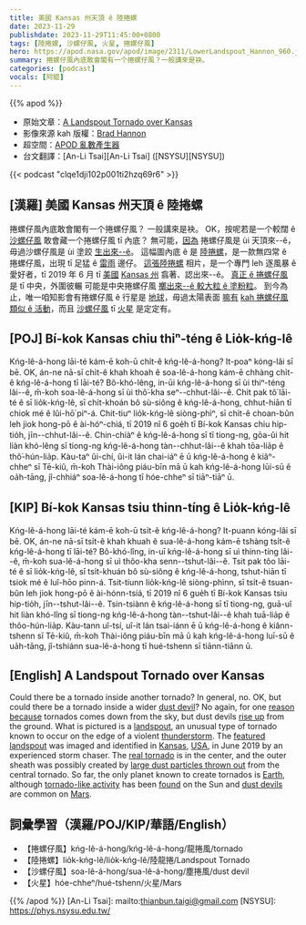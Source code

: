 ```yaml
---
title: 美國 Kansas 州天頂 ê 陸捲螺
date: 2023-11-29
publishdate: 2023-11-29T11:45:00+0800
tags: [陸捲螺, 沙螺仔風, 火星, 捲螺仔風]
hero: https://apod.nasa.gov/apod/image/2311/LowerLandspout_Hannon_960.jpg
summary: 捲螺仔風內底敢會閣有一个捲螺仔風？一般講來是袂。
categories: [podcast]
vocals: [阿錕]
---
```


{{% apod %}}

- 原始文章：[A Landspout Tornado over Kansas](https://apod.nasa.gov/apod/ap231129.html)
- 影像來源 kah 版權：[Brad Hannon](https://www.instagram.com/bradhannon/)
- 超空間：[APOD 亂數產生器](https://apod.nasa.gov/apod/random_apod.html)
- 台文翻譯：[An-Li Tsai][An-Li Tsai] ([NSYSU][NSYSU])

{{< podcast "clqe1dji102p001ti2hzq69r6" >}}

## [漢羅] 美國 Kansas 州天頂 ê 陸捲螺
捲螺仔風內底敢會閣有一个捲螺仔風？
一般講來是袂。
OK，按呢若是一个較闊 ê [沙螺仔風][dust devil] 敢會藏一个捲螺仔風 tī 內底？
無可能，[因為][reason because] 捲螺仔風是 ùi 天頂來--ê，毋過沙螺仔風是 ùi 塗跤 [生出來--ê][rise up]。
這幅圖內底 ê 是 [陸捲螺][landspout]，是一款無四常 ê 捲螺仔風，出現 tī 足猛 ê [雷雨][thunderstorm] 邊仔。
[這張陸捲螺][featured landspout] 相片，是一个專門 leh 逐風暴 ê 愛好者，tī 2019 年 6 月 tī [美國][USA] [Kansas 州][Kansas] 翕著、認出來--ê。
[真正 ê 捲螺仔風][real tornado] 是 tī 中央，外圍彼輾 可能是中央捲螺仔風 [擲出來--ê 較大粒 ê 塗粉粒][large dust particles thrown out]。
到今為止，唯一咱知影會有捲螺仔風 ê 行星是 [地球][Earth]，毋過太陽表面 [嘛有][found] [kah 捲螺仔風 類似 ê 活動][tornado-like activity]，而且 [沙螺仔風][dust devils] tī [火星][Mars] 是定定有。

## [POJ] Bí-kok Kansas chiu thiⁿ-téng ê Lio̍k-kńg-lê
Kńg-lê-á-hong lāi-té kám-ē koh-ū chi̍t-ê kńg-lê-á-hong?
It-poaⁿ kóng-lâi sī bē.
OK, án-ne nā-sī chi̍t-ê khah khoah ê soa-lê-á-hong kám-ē chhàng chi̍t-ê kńg-lê-á-hong tī lāi-té?
Bô-khó-lêng, in-ūi kńg-lê-á-hong sī ùi thiⁿ-téng lâi--ê, m̄-koh soa-lê-á-hong sī ùi thô͘-kha seⁿ--chhut-lâi--ê.
Chit pak tô͘ lāi-té ê sī lio̍k-kńg-lê, sī chi̍t-khoán bô sù-siông ê kńg-lê-á-hong, chhut-hiān tī chiok mé ê lûi-hō͘ piⁿ-á.
Chit-tiuⁿ lio̍k-kńg-lê siòng-phìⁿ, sī chi̍t-ê choan-bûn leh jiok hong-pō ê ài-hóⁿ-chiá, tī 2019 nî 6 goe̍h tī Bí-kok Kansas chiu hip-tio̍h, jīn--chhut-lâi--ê.
Chin-chiàⁿ ê kńg-lê-á-hong sī tī tiong-ng, gōa-ûi hit liàn khó-lêng sī tiong-ng kńg-lê-á-hong tàn--chhut-lâi--ê khah tōa-lia̍p ê thô͘-hún-lia̍p.
Kàu-taⁿ ûi-chí, ûi-it lán chai-iáⁿ ē ū kńg-lê-á-hong ê kiâⁿ-chheⁿ sī Tē-kiû, m̄-koh Thài-iông piáu-bīn mā ū kah kńg-lê-á-hong lūi-sū ê oa̍h-tāng, jî-chhiáⁿ soa-lê-á-hong tī hóe-chheⁿ sī tiāⁿ-tiāⁿ ū.

## [KIP] Bí-kok Kansas tsiu thinn-tíng ê Lio̍k-kńg-lê
Kńg-lê-á-hong lāi-té kám-ē koh-ū tsi̍t-ê kńg-lê-á-hong?
It-puann kóng-lâi sī bē.
OK, án-ne nā-sī tsi̍t-ê khah khuah ê sua-lê-á-hong kám-ē tshàng tsi̍t-ê kńg-lê-á-hong tī lāi-té?
Bô-khó-lîng, in-uī kńg-lê-á-hong sī uì thinn-tíng lâi--ê, m̄-koh sua-lê-á-hong sī uì thôo-kha senn--tshut-lâi--ê.
Tsit pak tôo lāi-té ê sī lio̍k-kńg-lê, sī tsi̍t-khuán bô sù-siông ê kńg-lê-á-hong, tshut-hiān tī tsiok mé ê luî-hōo pinn-á.
Tsit-tiunn lio̍k-kńg-lê siòng-phìnn, sī tsi̍t-ê tsuan-bûn leh jiok hong-pō ê ài-hónn-tsiá, tī 2019 nî 6 gue̍h tī Bí-kok Kansas tsiu hip-tio̍h, jīn--tshut-lâi--ê.
Tsin-tsiànn ê kńg-lê-á-hong sī tī tiong-ng, guā-uî hit liàn khó-lîng sī tiong-ng kńg-lê-á-hong tàn--tshut-lâi--ê khah tuā-lia̍p ê thôo-hún-lia̍p.
Kàu-tann uî-tsí, uî-it lán tsai-iánn ē ū kńg-lê-á-hong ê kiânn-tshenn sī Tē-kiû, m̄-koh Thài-iông piáu-bīn mā ū kah kńg-lê-á-hong luī-sū ê ua̍h-tāng, jî-tshiánn sua-lê-á-hong tī hué-tshenn sī tiānn-tiānn ū.

## [English] A Landspout Tornado over Kansas
Could there be a tornado inside another tornado?
In general, no.
OK, but could there be a tornado inside a wider [dust devil][dust devil]?
No again, for one [reason because][reason because] tornados comes down from the sky, but dust devils [rise up][rise up] from the ground.
What is pictured is a [landspout][landspout], an unusual type of tornado known to occur on the edge of a violent [thunderstorm][thunderstorm].
The [featured landspout][featured landspout] was imaged and identified in [Kansas][Kansas], [USA][USA], in June 2019 by an experienced storm chaser.
The [real tornado][real tornado] is in the center, and the outer sheath was possibly created by [large dust particles thrown out][large dust particles thrown out] from the central tornado.
So far, the only planet known to create tornados is [Earth][Earth], although [tornado-like activity][tornado-like activity] has been [found][found] on the Sun and [dust devils][dust devils] are common on [Mars][Mars].

## 詞彙學習（漢羅/POJ/KIP/華語/English）
- 【捲螺仔風】kńg-lê-á-hong/kńg-lê-á-hong/龍捲風/tornado
- 【陸捲螺】lio̍k-kńg-lê/lio̍k-kńg-lê/陸龍捲/Landspout Tornado
- 【沙螺仔風】soa-lê-á-hong/sua-lê-á-hong/塵捲風/dust devil
- 【火星】hóe-chheⁿ/hué-tshenn/火星/Mars

{{% /apod %}}
[An-Li Tsai]: mailto:thianbun.taigi@gmail.com
[NSYSU]: https://phys.nsysu.edu.tw/

[copyright]: https://apod.nasa.gov/apod/fap/lib/about_apod.html#srapply
[License]: https://creativecommons.org/licenses/by/3.0/

[dust devil]:https://youtu.be/4aswtt6Cobo
[reason because]:https://www.reddit.com/r/askscience/comments/78oaoc/is_there_a_fundamental_difference_between/
[rise up]:https://assets.puzzlefactory.com/puzzle/502/800/original.webp
[landspout]:https://en.wikipedia.org/wiki/Landspout
[thunderstorm]:https://apod.nasa.gov/apod/ap220116.html
[featured landspout]:https://www.instagram.com/p/B9SdnFAJpWU/
[Kansas]:https://en.wikipedia.org/wiki/Kansas
[USA]:https://en.wikipedia.org/wiki/United_States
[real tornado]:https://www.facebook.com/photo/?fbid=1136196520169464&set=a.205174699938322
[large dust particles thrown out]:https://www.washingtonpost.com/weather/2021/06/08/tall-tornado-denver-colorado/
[Earth]:https://spaceplace.nasa.gov/all-about-earth/
[tornado-like activity]:https://svs.gsfc.nasa.gov/11691/
[found]:https://apod.nasa.gov/apod/ap980429.html
[dust devils]:https://apod.nasa.gov/apod/ap150303.html
[Mars]:https://mars.nasa.gov/
